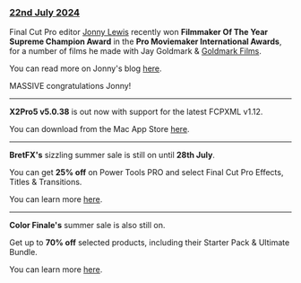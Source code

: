 ### [22nd July 2024](/news/20240722)

Final Cut Pro editor [Jonny Lewis](https://jonnylewisfilms.com) recently won **Filmmaker Of The Year Supreme Champion Award** in the **Pro Moviemaker International Awards**, for a number of films he made with Jay Goldmark & [Goldmark Films](https://jonnylewisfilms.com/goldmarkfilms).

You can read more on Jonny's blog [here](https://jonnylewisfilms.com/blog/2024/6/19/filmmaker-of-the-year-award-winner-jonnylewisfilmscom).

MASSIVE congratulations Jonny!

---

**X2Pro5 v5.0.38** is out now with support for the latest FCPXML v1.12.

You can download from the Mac App Store [here](https://apps.apple.com/au/app/x2pro5/id6467014654?mt=12).

---

**BretFX's** sizzling summer sale is still on until **28th July**.

You can get **25% off** on Power Tools PRO and select Final Cut Pro Effects, Titles & Transitions.

You can learn more [here](https://www.bretfx.com/product-category/on-sale/).

---

**Color Finale's** summer sale is also still on.

Get up to **70% off** selected products, including their Starter Pack & Ultimate Bundle.

You can learn more [here](https://colorfinale.com/store).